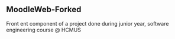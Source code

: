 ## MoodleWeb-Forked
Front ent component of a project done during junior year, software engineering course @ HCMUS

